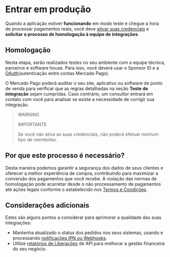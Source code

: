 # Entrar em produção

Quando a aplicação estiver **funcionando** em modo teste e chegue a hora de processar pagamentos reais, você deve [ativar suas credenciais](/developers/pt/docs/qr-code/additional-content/your-integrations/credentials) e **solicitar o processo de homologação à equipe de integrações**.

## Homologação

Nesta etapa, serão realizados testes no seu ambiente com a equipe técnica, parceiros e software house. Para isso, você deverá usar o Sponsor ID e a [OAuth](/developers/pt/docs/qr-code/additional-content/security/oauth/introduction)(autenticação entre contas Mercado Pago).

O Mercado Pago poderá auditar o seu site, aplicativo ou software de ponto de venda para verificar que as regras detalhadas na seção **Teste de integração** sejam cumpridas. Caso contrário, um consultor entrará em contato com você para analisar se existe a necessidade de corrigir sua integração.

> WARNING
>
> IMPORTANTE
>
> Se você não ativa as suas credenciais, não poderá efetuar nenhum tipo de reembolso.

## Por que este processo é necessário?

Desta maneira podemos garantir a segurança dos dados de seus clientes e oferecer a melhor experiência de compra, contribuindo para maximizar a conversão dos pagamentos que você recebe. A violação das normas de homologação pode acarretar desde o não processamento de pagamentos até ações legais conforme o estabelecido nos [Termos e Condições](https://www.mercadopago[FAKER][URL][DOMAIN]/ajuda/termos-e-condicoes_300).

## Considerações adicionais

Estes são alguns pontos a considerar para aprimorar a qualidade das suas integrações:

* Mantenha atualizado o status dos pedidos nos seus sistemas, usando e processando [notificações IPN ou Webhooks](/developers/pt/docs/qr-code/additional-content/your-integrations/notifications).
* Utilize [relatórios de Liberações](/developers/pt/docs/qr-code/additional-content/reports/released-money) de API para melhorar a gestão financeira do seu negócio.